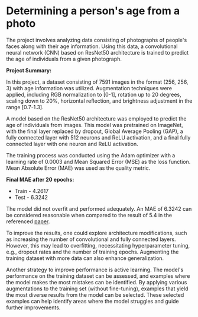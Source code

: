 # Determining a person's age from a photo

The project involves analyzing data consisting of photographs of people's faces along with their age information. Using this data, a convolutional neural network (CNN) based on ResNet50 architecture is trained to predict the age of individuals from a given photograph.

**Project Summary:**

In this project, a dataset consisting of 7591 images in the format (256, 256, 3) with age information was utilized. Augmentation techniques were applied, including RGB normalization to [0-1], rotation up to 20 degrees, scaling down to 20%, horizontal reflection, and brightness adjustment in the range [0.7-1.3].

A model based on the ResNet50 architecture was employed to predict the age of individuals from images. This model was pretrained on ImageNet, with the final layer replaced by dropout, Global Average Pooling (GAP), a fully connected layer with 512 neurons and ReLU activation, and a final fully connected layer with one neuron and ReLU activation.

The training process was conducted using the Adam optimizer with a learning rate of 0.0003 and Mean Squared Error (MSE) as the loss function. Mean Absolute Error (MAE) was used as the quality metric.

**Final MAE after 20 epochs:**

- Train - 4.2617
- Test - 6.3242

The model did not overfit and performed adequately. An MAE of 6.3242 can be considered reasonable when compared to the result of 5.4 in the referenced [paper](https://people.ee.ethz.ch/~timofter/publications/Agustsson-FG-2017.pdf).

To improve the results, one could explore architecture modifications, such as increasing the number of convolutional and fully connected layers. However, this may lead to overfitting, necessitating hyperparameter tuning, e.g., dropout rates and the number of training epochs. Augmenting the training dataset with more data can also enhance generalization.

Another strategy to improve performance is active learning. The model's performance on the training dataset can be assessed, and examples where the model makes the most mistakes can be identified. By applying various augmentations to the training set (without fine-tuning), examples that yield the most diverse results from the model can be selected. These selected examples can help identify areas where the model struggles and guide further improvements.
